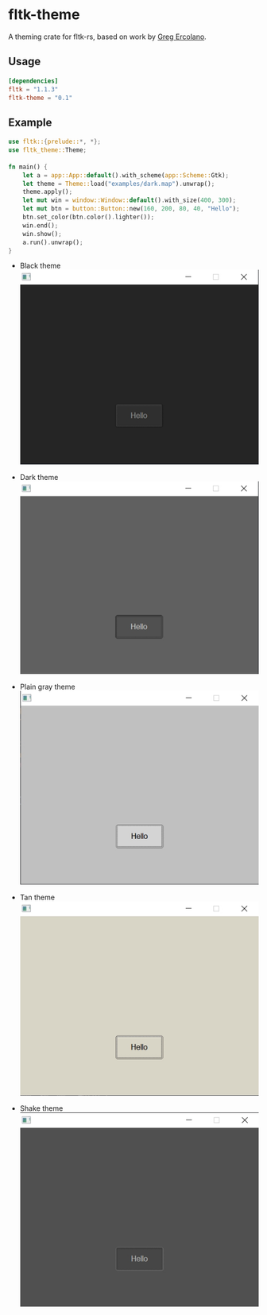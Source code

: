 # fltk-theme

A theming crate for fltk-rs, based on work by [Greg Ercolano](https://groups.google.com/g/fltkgeneral/c/3A5VC_854ok/m/sDpJsmuLBAAJ).

## Usage
```toml
[dependencies]
fltk = "1.1.3"
fltk-theme = "0.1"
```

## Example
```rust
use fltk::{prelude::*, *};
use fltk_theme::Theme;

fn main() {
    let a = app::App::default().with_scheme(app::Scheme::Gtk);
    let theme = Theme::load("examples/dark.map").unwrap();
    theme.apply();
    let mut win = window::Window::default().with_size(400, 300);
    let mut btn = button::Button::new(160, 200, 80, 40, "Hello");
    btn.set_color(btn.color().lighter());
    win.end();
    win.show();
    a.run().unwrap();
}
```
- Black theme
![alt_test](screenshots/black.jpg)

- Dark theme
![alt_test](screenshots/dark.jpg)

- Plain gray theme
![alt_test](screenshots/plain-gray.jpg)

- Tan theme
![alt_test](screenshots/tan.jpg)

- Shake theme
![alt_test](screenshots/shake.jpg)